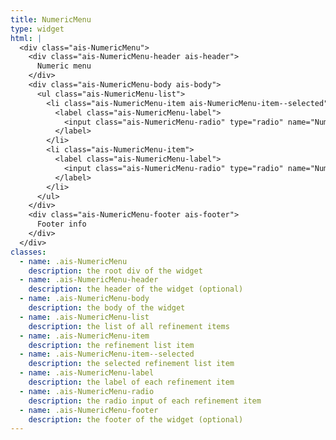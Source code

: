 ```yaml
---
title: NumericMenu
type: widget
html: |
  <div class="ais-NumericMenu">
    <div class="ais-NumericMenu-header ais-header">
      Numeric menu
    </div>
    <div class="ais-NumericMenu-body ais-body">
      <ul class="ais-NumericMenu-list">
        <li class="ais-NumericMenu-item ais-NumericMenu-item--selected">
          <label class="ais-NumericMenu-label">
            <input class="ais-NumericMenu-radio" type="radio" name="NumericRefinementList" checked="" /> All
          </label>
        </li>
        <li class="ais-NumericMenu-item">
          <label class="ais-NumericMenu-label">
            <input class="ais-NumericMenu-radio" type="radio" name="NumericRefinementList" /> Less than 500
          </label>
        </li>
      </ul>
    </div>
    <div class="ais-NumericMenu-footer ais-footer">
      Footer info
    </div>
  </div>
classes:
  - name: .ais-NumericMenu
    description: the root div of the widget
  - name: .ais-NumericMenu-header
    description: the header of the widget (optional)
  - name: .ais-NumericMenu-body
    description: the body of the widget
  - name: .ais-NumericMenu-list
    description: the list of all refinement items
  - name: .ais-NumericMenu-item
    description: the refinement list item
  - name: .ais-NumericMenu-item--selected
    description: the selected refinement list item
  - name: .ais-NumericMenu-label
    description: the label of each refinement item
  - name: .ais-NumericMenu-radio
    description: the radio input of each refinement item
  - name: .ais-NumericMenu-footer
    description: the footer of the widget (optional)
---
```

